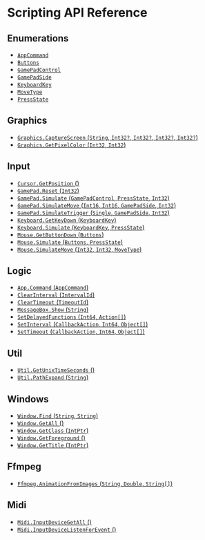# Scripting API Reference

## Enumerations

* [`AppCommand`](Api/Enumerations/AppCommand.md)
* [`Buttons`](Api/Enumerations/Buttons.md)
* [`GamePadControl`](Api/Enumerations/GamePadControl.md)
* [`GamePadSide`](Api/Enumerations/GamePadSide.md)
* [`KeyboardKey`](Api/Enumerations/KeyboardKey.md)
* [`MoveType`](Api/Enumerations/MoveType.md)
* [`PressState`](Api/Enumerations/PressState.md)

## Graphics

* [`Graphics.CaptureScreen` (```String```, ```Int32?```, ```Int32?```, ```Int32?```, ```Int32?```)](Api/Graphics/Graphics.CaptureScreen.md)
* [`Graphics.GetPixelColor` (```Int32```, ```Int32```)](Api/Graphics/Graphics.GetPixelColor.md)

## Input

* [`Cursor.GetPosition` ()](Api/Input/Cursor.GetPosition.md)
* [`GamePad.Reset` (```Int32```)](Api/Input/GamePad.Reset.md)
* [`GamePad.Simulate` (```GamePadControl```, ```PressState```, ```Int32```)](Api/Input/GamePad.Simulate.md)
* [`GamePad.SimulateMove` (```Int16```, ```Int16```, ```GamePadSide```, ```Int32```)](Api/Input/GamePad.SimulateMove.md)
* [`GamePad.SimulateTrigger` (```Single```, ```GamePadSide```, ```Int32```)](Api/Input/GamePad.SimulateTrigger.md)
* [`Keyboard.GetKeyDown` (```KeyboardKey```)](Api/Input/Keyboard.GetKeyDown.md)
* [`Keyboard.Simulate` (```KeyboardKey```, ```PressState```)](Api/Input/Keyboard.Simulate.md)
* [`Mouse.GetButtonDown` (```Buttons```)](Api/Input/Mouse.GetButtonDown.md)
* [`Mouse.Simulate` (```Buttons```, ```PressState```)](Api/Input/Mouse.Simulate.md)
* [`Mouse.SimulateMove` (```Int32```, ```Int32```, ```MoveType```)](Api/Input/Mouse.SimulateMove.md)

## Logic

* [`App.Command` (```AppCommand```)](Api/Logic/App.Command.md)
* [`ClearInterval` (```IntervalId```)](Api/Logic/ClearInterval.md)
* [`ClearTimeout` (```TimeoutId```)](Api/Logic/ClearTimeout.md)
* [`MessageBox.Show` (```String```)](Api/Logic/MessageBox.Show.md)
* [`SetDelayedFunctions` (```Int64```, ```Action[]```)](Api/Logic/SetDelayedFunctions.md)
* [`SetInterval` (```CallbackAction```, ```Int64```, ```Object[]```)](Api/Logic/SetInterval.md)
* [`SetTimeout` (```CallbackAction```, ```Int64```, ```Object[]```)](Api/Logic/SetTimeout.md)

## Util

* [`Util.GetUnixTimeSeconds` ()](Api/Util/Util.GetUnixTimeSeconds.md)
* [`Util.PathExpand` (```String```)](Api/Util/Util.PathExpand.md)

## Windows

* [`Window.Find` (```String```, ```String```)](Api/Windows/Window.Find.md)
* [`Window.GetAll` ()](Api/Windows/Window.GetAll.md)
* [`Window.GetClass` (```IntPtr```)](Api/Windows/Window.GetClass.md)
* [`Window.GetForeground` ()](Api/Windows/Window.GetForeground.md)
* [`Window.GetTitle` (```IntPtr```)](Api/Windows/Window.GetTitle.md)

## Ffmpeg

* [`Ffmpeg.AnimationFromImages` (```String```, ```Double```, ```String[]```)](Api/Plugins/Ffmpeg/Ffmpeg.AnimationFromImages.md)

## Midi

* [`Midi.InputDeviceGetAll` ()](Api/Plugins/Midi/Midi.InputDeviceGetAll.md)
* [`Midi.InputDeviceListenForEvent` ()](Api/Plugins/Midi/Midi.InputDeviceListenForEvent.md)

